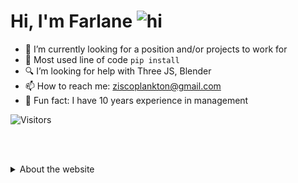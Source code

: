 # Hi, I'm Farlane <img src="https://user-images.githubusercontent.com/1303154/88677602-1635ba80-d120-11ea-84d8-d263ba5fc3c0.gif" width="48px" height="48px" alt="hi">

- 🔦 I’m currently looking for a position and/or projects to work for
- 🔌 Most used line of code `pip install`
- 🔍 I’m looking for help with Three JS, Blender
- 📫 How to reach me: ziscoplankton@gmail.com
- 🧲 Fun fact: I have 10 years experience in management


![Visitors](https://api.visitorbadge.io/api/visitors?path=ziscoplankton.github.io&countColor=%2337d67a)

<br><br>

<details>
<summary>
    About the website
</summary>

<br>

# 💡Concept
The idea was to have no colours and be minimalistic but as much informational as possible without interfering with the user's experience. It is complemented with Bootstrap components:
- Button
- Modal
- Navbar
- Offcanvas
- Popovers


<br>

# 👨‍🔧Build
<div margin="2">
<img src="https://cdn.jsdelivr.net/gh/devicons/devicon/icons/html5/html5-original-wordmark.svg" width="32" height="32"/>
<img src="https://cdn.jsdelivr.net/gh/devicons/devicon/icons/css3/css3-original-wordmark.svg" width="32" height="32"/>
<img src="https://cdn.jsdelivr.net/gh/devicons/devicon/icons/html5/html5-original-wordmark.svg" width="32" height="32"/>
<img src="https://cdn.jsdelivr.net/gh/devicons/devicon/icons/bootstrap/bootstrap-original.svg" width="32" height="32"/>
<br><br>
</div>


# 🧊 Isometry
I really enjoyed getting some exposure to 3d rendering with css. It motivates me want to learn ThreeJS and Blender as soon as I finish this repo !
Here is what the css look's like when you are creating forms:
```
.container .cube div span::before
{
    content: '';
    position: absolute;
    left: -40px;
    width: 40px;
    height: 100%;
    background-color: #FFF;
    transform-origin: right;
    transform: skewY(45deg);
    transition: 1.5s;
    border: 1px lightgray solid;
    border-radius: 1%;
}
```
The `::before` and `::after` selectors with the properties `content` and `position` are the foundations.

<br><br>

# 🎭 Logo
<div align="center"> 
    <img src="logot.png">
</div>

```
var text = document.getElementById('text');
var shadow = '';
for (var i = 0; i < 20; i++) {
    shadow += (shadow? ',':'') + -i * 1 + 'px ' + i * 1 + 'px 0 #000';
}
text.style.textShadow = shadow;
```
This loop increment the variable shadow depending on a condition
by `-i * 1` or `i * 1`.
This creates the logo effect on:
```sh
<div class="navbar-brand-div rounded-5 m-5 mt-0">
    <a class="nav-a" href="index.html" id="text">fb</a>
</div>
```

<br>


## Author

👤 **Farlane Badache**

* Website: [Home](https://ziscoplankton.github.io)
* Github: [@ziscoplankton](https://github.com/ziscoplankton)

<br><br><br>

## Show your support

Give a ⭐️ if this project helped you or if you just liked it!

<br>

## Contribute

If you have any suggestions or improvements, please feel free to submit a pull request.

<br>

# Sources

> [**Open Tutorials for isometry**](https://www.youtube.com/@OnlineTutorialsYT)

> [**Git Hub Pages for hosting**](https://pages.github.com/)


</details>
